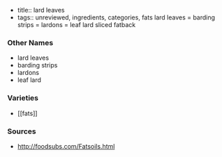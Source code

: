 - title:: lard leaves
- tags:: unreviewed, ingredients, categories, fats
lard leaves = barding strips = lardons = leaf lard sliced fatback

### Other Names

* lard leaves
* barding strips
* lardons
* leaf lard

### Varieties

* [[fats]]

### Sources
* http://foodsubs.com/Fatsoils.html
